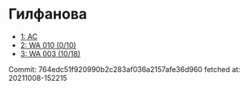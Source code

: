 # Гилфанова
- [1: AC](1.md)
- [2: WA 010 (0/10)](2.md)
- [3: WA 003 (10/18)](3.md)

Commit: 764edc51f920990b2c283af036a2157afe36d960
 fetched at: 20211008-152215
